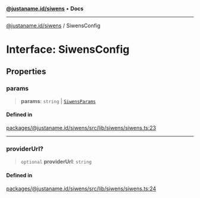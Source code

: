 [**@justaname.id/siwens**](../README.md) • **Docs**

***

[@justaname.id/siwens](../globals.md) / SiwensConfig

# Interface: SiwensConfig

## Properties

### params

> **params**: `string` \| [`SiwensParams`](SiwensParams.md)

#### Defined in

[packages/@justaname.id/siwens/src/lib/siwens/siwens.ts:23](https://github.com/JustaName-id/JustaName-sdk/blob/dc845c10af242e3ca87d95ef392516ac0bfa8b95/packages/@justaname.id/siwens/src/lib/siwens/siwens.ts#L23)

***

### providerUrl?

> `optional` **providerUrl**: `string`

#### Defined in

[packages/@justaname.id/siwens/src/lib/siwens/siwens.ts:24](https://github.com/JustaName-id/JustaName-sdk/blob/dc845c10af242e3ca87d95ef392516ac0bfa8b95/packages/@justaname.id/siwens/src/lib/siwens/siwens.ts#L24)
